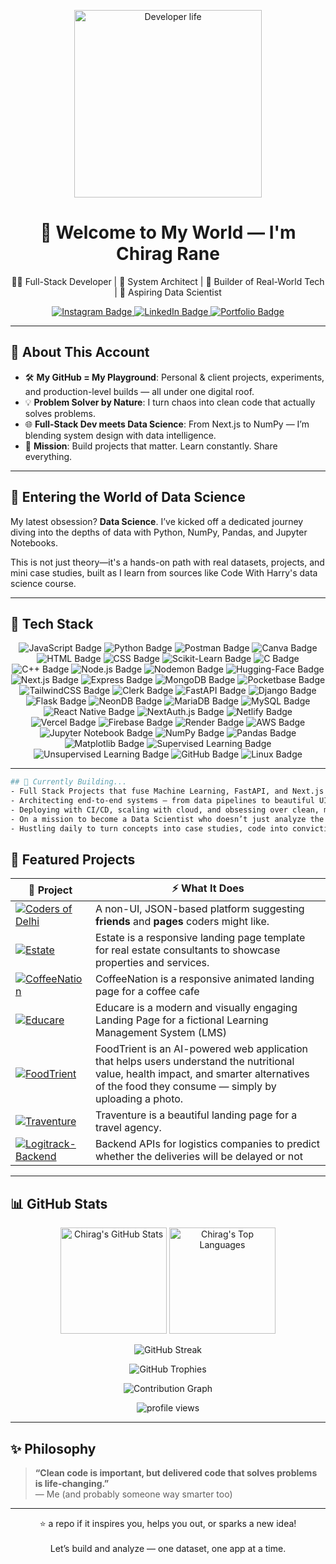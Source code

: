<!-- HERO IMAGE & GIF -->
<p align="center">
  <img src="https://media.giphy.com/media/L8K62iTDkzGX6/giphy.gif" width="300" alt="Developer life">
  <h1 align="center">🚀 Welcome to My World — I'm Chirag Rane</h1>
  <p align="center">👨‍💻 Full-Stack Developer | 🧱 System Architect | 🔧 Builder of Real-World Tech | 🧠 Aspiring Data Scientist</p>
</p>

<!-- SOCIAL LINKS WITH SWAG -->
<p align="center">
  <a href="https://www.instagram.com/chiragrane04/">
    <img src="https://img.shields.io/badge/Instagram-%23E4405F.svg?style=for-the-badge&logo=instagram&logoColor=white" alt="Instagram Badge"/>
  </a>
  <a href="https://www.linkedin.com/in/chirag-rane-2a7ba5270/">
    <img src="https://img.shields.io/badge/LinkedIn-%230077B5.svg?style=for-the-badge&logo=linkedin&logoColor=white" alt="LinkedIn Badge"/>
  </a>
  <a href="https://chirag-rane.vercel.app/">
    <img src="https://img.shields.io/badge/Portfolio-LIVEFF8C00?style=for-the-badge&logo=fire&logoColor=white" alt="Portfolio Badge"/>
  </a>
</p>

---

## 🧠 About This Account

- 🛠 **My GitHub = My Playground**: Personal & client projects, experiments, and production-level builds — all under one digital roof.
- 💡 **Problem Solver by Nature**: I turn chaos into clean code that actually solves problems.
- 🌐 **Full-Stack Dev meets Data Science**: From Next.js to NumPy — I’m blending system design with data intelligence.
- 🎯 **Mission**: Build projects that matter. Learn constantly. Share everything.

---

## 🔬 Entering the World of Data Science

My latest obsession? **Data Science**. I’ve kicked off a dedicated journey diving into the depths of data with Python, NumPy, Pandas, and Jupyter Notebooks.

This is not just theory—it's a hands-on path with real datasets, projects, and mini case studies, built as I learn from sources like Code With Harry's data science course.

---

## 🧰 Tech Stack

<p align="center">

<!-- Languages & Tools -->
<img src="https://img.shields.io/badge/JavaScript-F7DF1E?style=for-the-badge&logo=javascript&logoColor=black" alt="JavaScript Badge"/>
<img src="https://img.shields.io/badge/Python-3776AB?style=for-the-badge&logo=python&logoColor=white" alt="Python Badge"/>
<img src="https://img.shields.io/badge/Postman-FF6C37?style=for-the-badge&logo=postman&logoColor=white" alt="Postman Badge"/>
<img src="https://img.shields.io/badge/Canva-00C4CC?style=for-the-badge&logo=canva&logoColor=white" alt="Canva Badge"/>
<img src="https://img.shields.io/badge/HTML5-E34F26?style=for-the-badge&logo=html5&logoColor=white" alt="HTML Badge"/>
<img src="https://img.shields.io/badge/CSS3-1572B6?style=for-the-badge&logo=css3&logoColor=white" alt="CSS Badge"/>
<img src="https://img.shields.io/badge/Scikit--Learn-F7931E?style=for-the-badge&logo=scikit-learn&logoColor=white" alt="Scikit-Learn Badge"/>
<img src="https://img.shields.io/badge/C-00599C?style=for-the-badge&logo=c&logoColor=white" alt="C Badge"/>
<img src="https://img.shields.io/badge/C++-00599C?style=for-the-badge&logo=c%2B%2B&logoColor=white" alt="C++ Badge"/>
<img src="https://img.shields.io/badge/Node.js-339933?style=for-the-badge&logo=nodedotjs&logoColor=white" alt="Node.js Badge"/>
<img src="https://img.shields.io/badge/Nodemon-76D04B?style=for-the-badge&logo=nodemon&logoColor=white" alt="Nodemon Badge"/>
<img src="https://img.shields.io/badge/HuggingFace-FFCC00?style=for-the-badge&logo=huggingface&logoColor=black" alt="Hugging-Face Badge"/>

<!-- Frameworks & Libraries -->
<img src="https://img.shields.io/badge/Next.js-000000?style=for-the-badge&logo=nextdotjs&logoColor=white" alt="Next.js Badge"/>
<img src="https://img.shields.io/badge/Express.js-404D59?style=for-the-badge&logo=express&logoColor=white" alt="Express Badge"/>
<img src="https://img.shields.io/badge/MongoDB-47A248?style=for-the-badge&logo=mongodb&logoColor=white" alt="MongoDB Badge"/>
<img src="https://img.shields.io/badge/PocketBase-232824?style=for-the-badge&logo=pocketbase&logoColor=white" alt="Pocketbase Badge"/>
<img src="https://img.shields.io/badge/Tailwind_CSS-06B6D4?style=for-the-badge&logo=tailwindcss&logoColor=white" alt="TailwindCSS Badge"/>
<img src="https://img.shields.io/badge/Clerk-3E1E50?style=for-the-badge&logo=clerk&logoColor=white" alt="Clerk Badge"/>
<img src="https://img.shields.io/badge/FastAPI-009688?style=for-the-badge&logo=fastapi&logoColor=white" alt="FastAPI Badge"/>
<img src="https://img.shields.io/badge/Django-092E20?style=for-the-badge&logo=django&logoColor=white" alt="Django Badge"/>
<img src="https://img.shields.io/badge/Flask-ffffff?style=for-the-badge&logo=flask&logoColor=black" alt="Flask Badge"/>
<img src="https://img.shields.io/badge/NeonDB-92f242?style=for-the-badge&logo=neondb&logoColor=black" alt="NeonDB Badge"/>
<img src="https://img.shields.io/badge/MariaDB-003545?style=for-the-badge&logo=mariadb&logoColor=white" alt="MariaDB Badge"/>
<img src="https://img.shields.io/badge/MySQL-4479A1?style=for-the-badge&logo=mysql&logoColor=white" alt="MySQL Badge"/>
<img src="https://img.shields.io/badge/React_Native-20232A?style=for-the-badge&logo=react&logoColor=61DAFB" alt="React Native Badge"/>
<img src="https://img.shields.io/badge/NextAuth.js-3A0CA3?style=for-the-badge&logo=nextdotjs&logoColor=white" alt="NextAuth.js Badge"/>

<!-- Hosting & Deployment -->
<img src="https://img.shields.io/badge/Netlify-00C7B7?style=for-the-badge&logo=netlify&logoColor=white" alt="Netlify Badge"/>
<img src="https://img.shields.io/badge/Vercel-000000?style=for-the-badge&logo=vercel&logoColor=white" alt="Vercel Badge"/>
<img src="https://img.shields.io/badge/Firebase-FFCA28?style=for-the-badge&logo=firebase&logoColor=black" alt="Firebase Badge"/>
<img src="https://img.shields.io/badge/Render-46E3B7?style=for-the-badge&logo=render&logoColor=black" alt="Render Badge"/>
<img src="https://img.shields.io/badge/AWS_EC2-FF9900?style=for-the-badge&logo=amazonaws&logoColor=white" alt="AWS Badge"/>

<!-- Data Science Libraries -->
<img src="https://img.shields.io/badge/Jupyter_Notebook-F37626?style=for-the-badge&logo=jupyter&logoColor=white" alt="Jupyter Notebook Badge"/>
<img src="https://img.shields.io/badge/NumPy-013243?style=for-the-badge&logo=numpy&logoColor=white" alt="NumPy Badge"/>
<img src="https://img.shields.io/badge/Pandas-150458?style=for-the-badge&logo=pandas&logoColor=white" alt="Pandas Badge"/>
<img src="https://img.shields.io/badge/Matplotlib-11557C?style=for-the-badge&logo=matplotlib&logoColor=white" alt="Matplotlib Badge"/>

<!-- Machine Learning Concepts -->
<img src="https://img.shields.io/badge/Supervised_Learning-FF6B6B?style=for-the-badge&logo=opsgenie&logoColor=white" alt="Supervised Learning Badge"/>
<img src="https://img.shields.io/badge/Unsupervised_Learning-6BCB77?style=for-the-badge&logo=opsgenie&logoColor=white" alt="Unsupervised Learning Badge"/>

<!-- Version Control -->
<img src="https://img.shields.io/badge/GitHub-181717?style=for-the-badge&logo=github&logoColor=white" alt="GitHub Badge"/>
<img src="https://img.shields.io/badge/Linux-FCC624?style=for-the-badge&logo=linux&logoColor=black" alt="Linux Badge"/>

</p>

---

```bash
## 🚧 Currently Building...
- Full Stack Projects that fuse Machine Learning, FastAPI, and Next.js into production-ready products.
- Architecting end-to-end systems — from data pipelines to beautiful UIs, powered by MongoDB, Pandas, and real-world logic.
- Deploying with CI/CD, scaling with cloud, and obsessing over clean, modular code.
- On a mission to become a Data Scientist who doesn’t just analyze the world — **automates it**.
- Hustling daily to turn concepts into case studies, code into conviction, and projects into proof of skill.
```

## 💼 Featured Projects

| 🔗 **Project** | ⚡ **What It Does** |
|----------------|-------------------|
| [![Coders of Delhi](https://img.shields.io/badge/CodersOfDelhi-Social_Network-blue?style=for-the-badge)](https://github.com/chiragRane-Projects/Coders-Of-Delhi) | A non-UI, JSON-based platform suggesting **friends** and **pages** coders might like. |
[![Estate](https://img.shields.io/badge/Estate-LandingPage-emerald?style=for-the-badge)](https://github.com/chiragRane-Projects/Estate) | Estate is a responsive landing page template for real estate consultants to showcase properties and services. |
[![CoffeeNation](https://img.shields.io/badge/CoffeeNation-LandingPage-indigo?style=for-the-badge)](https://github.com/chiragRane-Projects/CoffeeNation) | CoffeeNation is a responsive animated landing page for a coffee cafe |
[![Educare](https://img.shields.io/badge/Educare-landing_page-lightblue?style=for-the-badge)](https://github.com/chiragRane-Projects/Educare) | Educare is a modern and visually engaging Landing Page for a fictional Learning Management System (LMS)|
[![FoodTrient](https://img.shields.io/badge/FoodTrient-Web_App-emerald?style=for-the-badge)](https://github.com/chiragRane-Projects/FoodTrient) | FoodTrient is an AI-powered web application that helps users understand the nutritional value, health impact, and smarter alternatives of the food they consume — simply by uploading a photo.|
[![Traventure](https://img.shields.io/badge/Traventure-landing_page-teal?style=for-the-badge)](https://github.com/chiragRane-Projects/Traventure) | Traventure is a beautiful landing page for a travel agency.|
[![Logitrack-Backend](https://img.shields.io/badge/Logitrack-fastapi_backend-cyan?style=for-the-badge)](https://github.com/chiragRane-Projects/logitrack-backend) | Backend APIs for logistics companies to predict whether the deliveries will be delayed or not|

---

## 📊 GitHub Stats

<p align="center">
  <img height="170em" src="https://github-readme-stats.vercel.app/api?username=chiragRane-Projects&show_icons=true&theme=tokyonight&hide_border=true&count_private=true&include_all_commits=true" alt="Chirag's GitHub Stats"/>
  <img height="170em" src="https://github-readme-stats.vercel.app/api/top-langs/?username=chiragRane-Projects&layout=compact&theme=tokyonight&hide_border=true&langs_count=8" alt="Chirag's Top Languages"/>
</p>

<p align="center">
  <img src="https://github-readme-streak-stats.herokuapp.com/?user=chiragRane-Projects&theme=tokyonight&hide_border=true" alt="GitHub Streak"/>
</p>

<p align="center">
  <img src="https://github-profile-trophy.vercel.app/?username=chiragRane-Projects&theme=tokyonight&no-frame=true&margin-w=8&margin-h=8" alt="GitHub Trophies"/>
</p>

<p align="center">
  <img src="https://github-readme-activity-graph.vercel.app/graph?username=chiragRane-Projects&theme=tokyo-night&hide_border=true" alt="Contribution Graph"/>
</p>

<p align="center">
  <img src="https://komarev.com/ghpvc/?username=chiragRane-Projects&label=Profile+Views&color=blueviolet&style=flat" alt="profile views"/>
</p>

---

## ✨ Philosophy

> **“Clean code is important, but delivered code that solves problems is life-changing.”**  
> — Me (and probably someone way smarter too)

---

<p align="center">
  ⭐ a repo if it inspires you, helps you out, or sparks a new idea!
  <br><br>
  Let’s build and analyze — one dataset, one app at a time.
</p>
